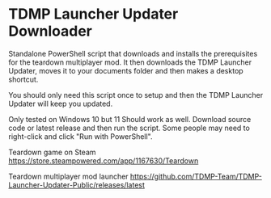 # TDMP Launcher Updater Downloader
Standalone PowerShell script that downloads and installs the prerequisites for the teardown multiplayer mod. It then downloads the TDMP Launcher Updater, moves it to your documents folder and then makes a desktop shortcut.

You should only need this script once to setup and then the TDMP Launcher Updater will keep you updated.

Only tested on Windows 10 but 11 Should work as well. Download source code or latest release and then run the script. Some people may need to right-click and click "Run with PowerShell".


Teardown game on Steam 
https://store.steampowered.com/app/1167630/Teardown

Teardown multiplayer mod launcher
https://github.com/TDMP-Team/TDMP-Launcher-Updater-Public/releases/latest
